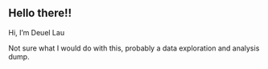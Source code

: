 ## Hello there!!
Hi, I’m Deuel Lau

Not sure what I would do with this, probably a data exploration and analysis dump.

<!---
Deuellau/Deuellau is a ✨ special ✨ repository because its `README.md` (this file) appears on your GitHub profile.
You can click the Preview link to take a look at your changes.
--->
